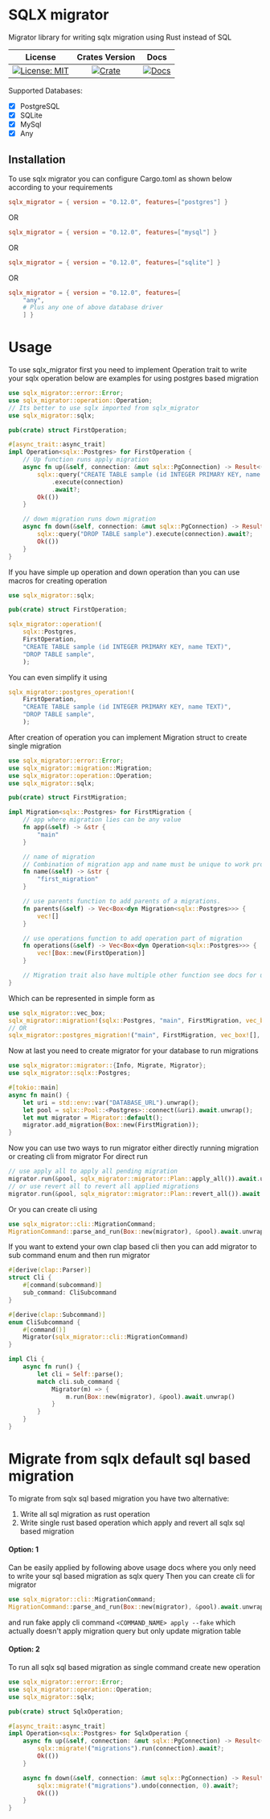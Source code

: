 # SQLX migrator

Migrator library for writing sqlx migration using Rust instead of SQL

|                    License                     |              Crates Version               |                 Docs                 |
| :--------------------------------------------: | :---------------------------------------: | :----------------------------------: |
| [![License: MIT][license_badge]][license_link] | [![Crate][cratesio_badge]][cratesio_link] | [![Docs][docsrs_badge]][docsrs_link] |

Supported Databases:

- [x] PostgreSQL
- [x] SQLite
- [x] MySql
- [x] Any

## Installation

To use sqlx migrator you can configure Cargo.toml as shown below according to your requirements

```toml
sqlx_migrator = { version = "0.12.0", features=["postgres"] }
```

OR

```toml
sqlx_migrator = { version = "0.12.0", features=["mysql"] }
```

OR

```toml
sqlx_migrator = { version = "0.12.0", features=["sqlite"] }
```

OR

```toml
sqlx_migrator = { version = "0.12.0", features=[
    "any",
    # Plus any one of above database driver
    ] }
```

# Usage

To use sqlx_migrator first you need to implement Operation trait to write your sqlx operation below are examples for using postgres based migration

```rust
use sqlx_migrator::error::Error;
use sqlx_migrator::operation::Operation;
// Its better to use sqlx imported from sqlx_migrator
use sqlx_migrator::sqlx;

pub(crate) struct FirstOperation;

#[async_trait::async_trait]
impl Operation<sqlx::Postgres> for FirstOperation {
    // Up function runs apply migration
    async fn up(&self, connection: &mut sqlx::PgConnection) -> Result<(), Error> {
        sqlx::query("CREATE TABLE sample (id INTEGER PRIMARY KEY, name TEXT)")
            .execute(connection)
            .await?;
        Ok(())
    }

    // down migration runs down migration
    async fn down(&self, connection: &mut sqlx::PgConnection) -> Result<(), Error> {
        sqlx::query("DROP TABLE sample").execute(connection).await?;
        Ok(())
    }
}
```
If you have simple up operation and down operation than you can use macros for creating operation
```rust
use sqlx_migrator::sqlx;

pub(crate) struct FirstOperation;

sqlx_migrator::operation!(
    sqlx::Postgres,
    FirstOperation,
    "CREATE TABLE sample (id INTEGER PRIMARY KEY, name TEXT)",
    "DROP TABLE sample",
    );
```
You can even simplify it using
```rust
sqlx_migrator::postgres_operation!(
    FirstOperation,
    "CREATE TABLE sample (id INTEGER PRIMARY KEY, name TEXT)",
    "DROP TABLE sample",
    );
```

After creation of operation you can implement Migration struct to create single migration

```rust
use sqlx_migrator::error::Error;
use sqlx_migrator::migration::Migration;
use sqlx_migrator::operation::Operation;
use sqlx_migrator::sqlx;

pub(crate) struct FirstMigration;

impl Migration<sqlx::Postgres> for FirstMigration {
    // app where migration lies can be any value
    fn app(&self) -> &str {
        "main"
    }

    // name of migration
    // Combination of migration app and name must be unique to work properly
    fn name(&self) -> &str {
        "first_migration"
    }

    // use parents function to add parents of a migrations.
    fn parents(&self) -> Vec<Box<dyn Migration<sqlx::Postgres>>> {
        vec![]
    }

    // use operations function to add operation part of migration
    fn operations(&self) -> Vec<Box<dyn Operation<sqlx::Postgres>>> {
        vec![Box::new(FirstOperation)]
    }

    // Migration trait also have multiple other function see docs for usage
}
```

Which can be represented in simple form as
```rust
use sqlx_migrator::vec_box;
sqlx_migrator::migration!(sqlx::Postgres, "main", FirstMigration, vec_box![], vec_box![FirstOperation]);
// OR
sqlx_migrator::postgres_migration!("main", FirstMigration, vec_box![], vec_box![FirstOperation]);
```

Now at last you need to create migrator for your database to run migrations

```rust
use sqlx_migrator::migrator::{Info, Migrate, Migrator};
use sqlx_migrator::sqlx::Postgres;

#[tokio::main]
async fn main() {
    let uri = std::env::var("DATABASE_URL").unwrap();
    let pool = sqlx::Pool::<Postgres>::connect(&uri).await.unwrap();
    let mut migrator = Migrator::default();
    migrator.add_migration(Box::new(FirstMigration));
}
```

Now you can use two ways to run migrator either directly running migration or creating cli from migrator
For direct run

```rust
// use apply all to apply all pending migration
migrator.run(&pool, sqlx_migrator::migrator::Plan::apply_all()).await.unwrap();
// or use revert all to revert all applied migrations
migrator.run(&pool, sqlx_migrator::migrator::Plan::revert_all()).await.unwrap();
```

Or you can create cli using

```rust
use sqlx_migrator::cli::MigrationCommand;
MigrationCommand::parse_and_run(Box::new(migrator), &pool).await.unwrap();
```

If you want to extend your own clap based cli then you can add migrator to sub command enum and then run migrator
```rust
#[derive(clap::Parser)]
struct Cli {
    #[command(subcommand)]
    sub_command: CliSubcommand
}

#[derive(clap::Subcommand)]
enum CliSubcommand {
    #[command()]
    Migrator(sqlx_migrator::cli::MigrationCommand)
}

impl Cli {
    async fn run() {
        let cli = Self::parse();
        match cli.sub_command {
            Migrator(m) => {
                m.run(Box::new(migrator), &pool).await.unwrap()
            }
        }
    }
}
```

# Migrate from sqlx default sql based migration

To migrate from sqlx sql based migration you have two alternative:

1. Write all sql migration as rust operation
2. Write single rust based operation which apply and revert all sqlx sql based migration

#### Option: 1

Can be easily applied by following above usage docs where you only need to write your sql based migration as sqlx query
Then you can create cli for migrator

```rust
use sqlx_migrator::cli::MigrationCommand;
MigrationCommand::parse_and_run(Box::new(migrator), &pool).await.unwrap();
```

and run fake apply cli command
`<COMMAND_NAME> apply --fake`
which actually doesn't apply migration query but only update migration table

#### Option: 2

To run all sqlx sql based migration as single command create new operation

```rust
use sqlx_migrator::error::Error;
use sqlx_migrator::operation::Operation;
use sqlx_migrator::sqlx;

pub(crate) struct SqlxOperation;

#[async_trait::async_trait]
impl Operation<sqlx::Postgres> for SqlxOperation {
    async fn up(&self, connection: &mut sqlx::PgConnection) -> Result<(), Error> {
        sqlx::migrate!("migrations").run(connection).await?;
        Ok(())
    }

    async fn down(&self, connection: &mut sqlx::PgConnection) -> Result<(), Error> {
        sqlx::migrate!("migrations").undo(connection, 0).await?;
        Ok(())
    }
}
```

[license_badge]: https://img.shields.io/github/license/iamsauravsharma/sqlx_migrator.svg?style=for-the-badge
[license_link]: LICENSE
[cratesio_badge]: https://img.shields.io/crates/v/sqlx_migrator.svg?style=for-the-badge
[cratesio_link]: https://crates.io/crates/sqlx_migrator
[docsrs_badge]: https://img.shields.io/docsrs/sqlx_migrator/latest?style=for-the-badge
[docsrs_link]: https://docs.rs/sqlx_migrator
